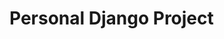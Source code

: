 # Personal Django Project

<!--  Important Notes

start mysql server
sudo /opt/lampp/lampp startmysql
Enter mysql-server shell
    /opt/lampp/bin/mysql -u root -p django_ecommerce -A
    password = qwerty@123

-->

